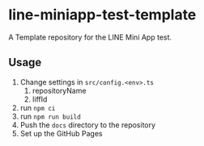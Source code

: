 # line-miniapp-test-template

A Template repository for the LINE Mini App test.

## Usage

1. Change settings in `src/config.<env>.ts`
   1. repositoryName
   2. liffId
2. run `npm ci`
3. run `npm run build`
4. Push the `docs` directory to the repository
5. Set up the GitHub Pages